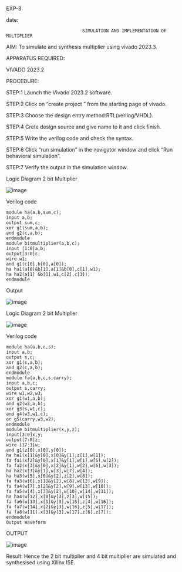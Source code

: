 EXP-3

date:

                                 SIMULATION AND IMPLEMENTATION OF MULTIPLIER
AIM: 
 To simulate and synthesis multiplier using vivado 2023.3.

APPARATUS REQUIRED:

VIVADO 2023.2
  
PROCEDURE:

STEP:1 Launch the Vivado 2023.2 software.

STEP:2 Click on “create project ” from the starting page of vivado.

STEP:3 Choose the design entry method:RTL(verilog/VHDL).

STEP:4 Crete design source and give name to it and click finish.

STEP:5 Write the verilog code and check the syntax.

STEP:6 Click “run simulation” in the navigator window and click “Run behavioral simulation”.

STEP:7 Verify the output in the simulation window.

Logic Diagram
2 bit Multiplier

![image](https://github.com/navaneethans/VLSI-LAB-EXP-3/assets/6987778/7713750f-65e6-41c0-8082-5005eac4031c)

Verilog code
```
module ha(a,b,sum,c);
input a,b;
output sum,c;
xor g1(sum,a,b);
and g2(c,a,b);
endmodule
module bitmultiplier(a,b,c);
input [1:0]a,b;
output[3:0]c;
wire w1;
and g1(c[0],b[0],a[0]);
ha ha1(a[0]&b[1],a[1]&b[0],c[1],w1);
ha ha2(a[1] &b[1],w1,c[2],c[3]);
endmodule
```

Output

![image](https://github.com/kristipatishivani/VLSI-LAB-EXP-3/assets/161432255/e08ffd69-3dc5-432b-960f-05d8def8b7d1)

Logic Diagram
2 bit Multiplier

![image](https://github.com/kristipatishivani/VLSI-LAB-EXP-3/assets/161432255/8381c0eb-8694-43d1-a56d-ce2c8b813adc)


Verilog code
```
module ha(a,b,c,s);
input a,b;
output s,c;
xor g1(s,a,b);
and g2(c,a,b);
endmodule
module fa(a,b,c,s,carry);
input a,b,c;
output s,carry;
wire w1,w2,w3;
xor g1(w1,a,b);
and g2(w2,a,b);
xor g3(s,w1,c);
and g4(w3,w1,c);
or g5(carry,w3,w2);
endmodule
module bitmultiplier(x,y,z);
input[3:0]x,y;
output[7:0]z;
wire [17:1]w;
and g1(z[0],x[0],y[0]);
ha ha1(x[1]&y[0],x[0]&y[1],z[1],w[1]);
fa fa1(x[2]&y[0],x[1]&y[1],w[1],w[5],w[2]);
fa fa2(x[3]&y[0],x[2]&y[1],w[2],w[6],w[3]);
ha ha2(x[3]&y[1],w[3],w[7],w[4]);
ha ha3(w[5],x[0]&y[2],z[2],w[8]);
fa fa3(w[6],x[1]&y[2],w[8],w[12],w[9]);
fa fa4(w[7],x[2]&y[2],w[9],w[13],w[10]);
fa fa5(w[4],x[3]&y[2],w[10],w[14],w[11]);
ha ha4(w[12],x[0]&y[3],z[3],w[15]);
fa fa6(w[13],x[1]&y[3],w[15],z[4],w[16]);
fa fa7(w[14],x[2]&y[3],w[16],z[5],w[17]);
fa fa8(w[11],x[3]&y[3],w[17],z[6],z[7]);
endmodule
Output Waveform
```
OUTPUT


![image](https://github.com/kristipatishivani/VLSI-LAB-EXP-3/assets/161432255/12637e2a-c11f-4143-a475-e45bb29443a6)

Result:
       Hence the 2 bit multiplier and 4 bit multiplier are simulated and synthesised using Xilinx ISE.




